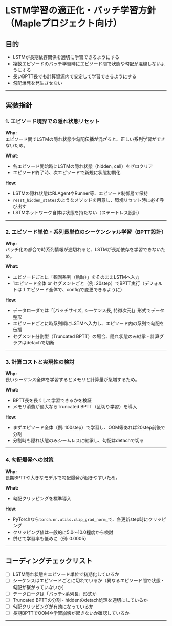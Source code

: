 # LSTM学習の適正化・バッチ学習方針（Mapleプロジェクト向け）

## 目的
- LSTMが長期依存関係を適切に学習できるようにする
- 複数エピソードのバッチ学習時にエピソード間で状態や勾配が混線しないようにする
- 長いBPTT長でも計算資源内で安定して学習できるようにする
- 勾配爆発を発生させない

---

## 実装指針

### 1. エピソード境界での隠れ状態リセット

**Why:**  
エピソード間でLSTMの隠れ状態や勾配伝播が混ざると、正しい系列学習ができないため。

**What:**  
- 各エピソード開始時にLSTMの隠れ状態（hidden, cell）をゼロクリア
- エピソード終了時、次エピソードで新規に状態初期化

**How:**  
- LSTMの隠れ状態はRLAgentやRunner等、エピソード制御層で保持
- `reset_hidden_states`のようなメソッドを用意し、環境リセット時に必ず呼び出す
- LSTMネットワーク自体は状態を持たない（ステートレス設計）

---

### 2. エピソード単位・系列長単位のシーケンシャル学習（BPTT設計）

**Why:**  
バッチ化の都合で時系列情報が途切れると、LSTMが長期依存を学習できないため。

**What:**  
- エピソードごとに「観測系列（軌跡）」をそのままLSTMへ入力
- 1エピソード全体 or セグメントごと（例: 20step）でBPTT実行（デフォルトは１エピソード全体で、configで変更できるように）

**How:**  
- データローダでは「[バッチサイズ, シーケンス長, 特徴次元]」形式でデータ整形
- エピソードごとに時系列順にLSTMへ入力し、エピソード内の系列で勾配を伝播
- セグメント分割型（Truncated BPTT）の場合、隠れ状態のみ継承・計算グラフはdetachで切断

---

### 3. 計算コストと実現性の検討

**Why:**  
長いシーケンス全体を学習するとメモリと計算量が急増するため。

**What:**  
- BPTT長を長くして学習できるかを検証
- メモリ消費が過大ならTruncated BPTT（区切り学習）を導入

**How:**  
- まずエピソード全体（例: 100step）で学習し、OOM等あれば20step前後で分割
- 分割時も隠れ状態のみシームレスに継承し、勾配はdetachで切る

---

### 4. 勾配爆発への対策

**Why:**  
長期BPTTや大きなモデルで勾配爆発が起きやすいため。

**What:**  
- 勾配クリッピングを標準導入

**How:**  
- PyTorchなら`torch.nn.utils.clip_grad_norm_`で、各更新step時にクリッピング
- クリッピング値は一般的に5.0〜10.0程度から検討
- 併せて学習率も低めに（例: 0.0005）

---

## コーディングチェックリスト

- [ ] LSTM隠れ状態をエピソード単位で初期化しているか
- [ ] シーケンスはエピソードごとに切れているか（異なるエピソード間で状態・勾配が繋がっていないか）
- [ ] データローダは「バッチ×系列長」形式か
- [ ] Truncated BPTTの分割・hiddenのdetach処理を適切にしているか
- [ ] 勾配クリッピングが有効になっているか
- [ ] 長期BPTTでOOMや学習崩壊が起きないか確認しているか

---

